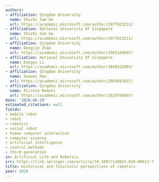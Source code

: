```yaml
---
authors:
- affiliation: Qingdao University
  name: Shuzhi Sam Ge
  url: https://academic.microsoft.com/author/2977923211/
- affiliation: National University Of Singapore
  name: Shuzhi Sam Ge
  url: https://academic.microsoft.com/author/2977923211/
- affiliation: Qingdao University
  name: Dongjie Zhao
  url: https://academic.microsoft.com/author/2965149697/
- affiliation: National University Of Singapore
  name: Dongyu Li
  url: https://academic.microsoft.com/author/3040332803/
- affiliation: Qingdao University
  name: Xuewei Mao
  url: https://academic.microsoft.com/author/2965607637/
- affiliation: Qingdao University
  name: Alireza Nemati
  url: https://academic.microsoft.com/author/2929766087/
date: '2020-06-29'
estimated_citations: null
fields:
- mobile robot
- robot
- robotics
- social robot
- human computer interaction
- computer science
- artificial intelligence
- control methods
- third generation
in: Artificial Life and Robotics
src: https://link.springer.com/article/10.1007/s10015-020-00613-7
title: Historical and futuristic perspectives of robotics
year: 2020
---
```

